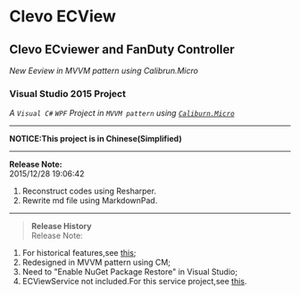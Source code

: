 # Clevo ECView #
## Clevo ECviewer and FanDuty Controller ##
*New Eeview in MVVM pattern using Calibrun.Micro*
### Visual Studio 2015 Project ###
*A `Visual C#` `WPF` Project in `MVVM pattern` using [`Caliburn.Micro`](http://caliburnmicro.com/)*

----------
**NOTICE:This project is in Chinese(Simplified)**

----------
**Release Note:**  
2015/12/28 19:06:42   
1. Reconstruct codes using Resharper.  
2. Rewrite md file using MarkdownPad.  

----------
> **Release History**  
Release Note:  
1. For historical features,see [this](https://github.com/ycraurora/Clevo-ECView);  
2. Redesigned in MVVM pattern using CM;  
3. Need to "Enable NuGet Package Restore" in Visual Studio;  
4. ECViewService not included.For this service project,see [this](https://github.com/ycraurora/Clevo-ECView).
